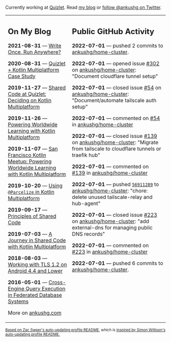 Currently working at [Quizlet](https://quizlet.com/). Read [my blog](https://ankushg.com/) or [follow @ankushg on Twitter](https://twitter.com/ankushg).

<table><tr><td valign="top" width="40%">

## On My Blog
<!-- blog starts -->
**2021-08-31** — [Write Once, Run Anywhere?](https://ankushg.com/posts/write-once-run-anywhere-increment/)

**2020-08-31** — [Quizlet + Kotlin Multiplatform Case Study](https://ankushg.com/posts/quizlet-kotlin-multiplatform-case-study/)

**2019-11-27** — [Shared Code at Quizlet: Deciding on Kotlin Multiplatform](https://ankushg.com/posts/shared-code-kotlin-multiplatform/)

**2019-11-26** — [Powering Worldwide Learning with Kotlin Multiplatform](https://ankushg.com/speaking/droidcon-sf-2019)

**2019-11-07** — [San Francisco Kotlin Meetup: Powering Worldwide Learning with Kotlin Multiplatform](https://ankushg.com/speaking/sf-kotlin-meetup-2019)

**2019-10-20** — [Using `@Parcelize` in Kotlin Multiplatform](https://ankushg.com/posts/multiplatform-parcelize/)

**2019-09-17** — [Principles of Shared Code](https://ankushg.com/speaking/denver-startup-week-2019)

**2019-07-03** — [A Journey in Shared Code with Kotlin Multiplatform](https://ankushg.com/speaking/droidcon-berlin-2019)

**2018-08-03** — [Working with TLS 1.2 on Android 4.4 and Lower](https://ankushg.com/posts/tls-1.2-on-android/)

**2016-05-01** — [Cross-Engine Query Execution in Federated Database Systems](https://ankushg.com/projects/thesis)
<!-- blog ends -->
More on [ankushg.com](https://ankushg.com/)
</td><td valign="top" width="60%">

## Public GitHub Activity
<!-- githubActivity starts -->
**2022-07-01** — pushed 2 commits to [ankushg/home-cluster](https://api.github.com/repos/ankushg/home-cluster).

**2022-07-01** — opened issue [#302](https://github.com/ankushg/home-cluster/issues/302) on [ankushg/home-cluster](https://api.github.com/repos/ankushg/home-cluster): "Document cloudflare tunnel setup"

**2022-07-01** — closed issue [#54](https://github.com/ankushg/home-cluster/issues/54) on [ankushg/home-cluster](https://api.github.com/repos/ankushg/home-cluster): "Document/automate tailscale auth setup"

**2022-07-01** — commented on [#54](https://github.com/ankushg/home-cluster/issues/54#issuecomment-1172600660) in [ankushg/home-cluster](https://api.github.com/repos/ankushg/home-cluster)

**2022-07-01** — closed issue [#139](https://github.com/ankushg/home-cluster/issues/139) on [ankushg/home-cluster](https://api.github.com/repos/ankushg/home-cluster): "Migrate from tailscale to cloudflare tunnels or traefik hub"

**2022-07-01** — commented on [#139](https://github.com/ankushg/home-cluster/issues/139#issuecomment-1172600138) in [ankushg/home-cluster](https://api.github.com/repos/ankushg/home-cluster)

**2022-07-01** — pushed [`56911289`](https://github.com/ankushg/home-cluster/commit/56911289bf40d25902e204efeead8cc846f8e678) to [ankushg/home-cluster](https://api.github.com/repos/ankushg/home-cluster): "chore: delete unused tailscale-relay and hub-agent"

**2022-07-01** — closed issue [#223](https://github.com/ankushg/home-cluster/issues/223) on [ankushg/home-cluster](https://api.github.com/repos/ankushg/home-cluster): "add external-dns for managing public DNS records"

**2022-07-01** — commented on [#223](https://github.com/ankushg/home-cluster/issues/223#issuecomment-1172597062) in [ankushg/home-cluster](https://api.github.com/repos/ankushg/home-cluster)

**2022-07-01** — pushed 6 commits to [ankushg/home-cluster](https://api.github.com/repos/ankushg/home-cluster).
<!-- githubActivity ends -->
</td></tr></table>

<sub><a href="https://github.com/ZacSweers/ZacSweers">Based on Zac Sweer's auto-updating profile README</a>, which is <a href="https://simonwillison.net/2020/Jul/10/self-updating-profile-readme/">inspired by Simon Willison's auto-updating profile README.</a></sub>